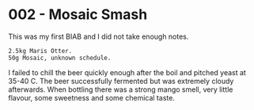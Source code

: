 # 002 - Mosaic Smash

This was my first BIAB and I did not take enough notes.

```
2.5kg Maris Otter.
50g Mosaic, unknown schedule.
```

I failed to chill the beer quickly enough after the boil and pitched yeast at 35-40 C. The beer successfully fermented but was extremely cloudy afterwards. When bottling there was a strong mango smell, very little flavour, some sweetness and some chemical taste.
